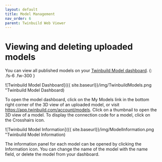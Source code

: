 ```yaml
---
layout: default
title: Model Management
nav_order: 6
parent: Twinbuild Web Viewer
---
```


# Viewing and deleting uploaded models

You can view all published models on your [Twinbuild Model dashboard](https://app.twinbuild.com/account/models).
{: .fs-6 .fw-300 }

![Twinbuild Model Dashboard]({{ site.baseurl}}/img/TwinbuildModels.png "Twinbuild Model Dashboard)

To open the model dashboard, click on the My Models link in the bottom right corner of the 3D view of an uploaded model, or visit https://app.twinbuild.com/account/models. Click on a thumbnail to open the 3D view of a model. To display the connection code for a model, click on the Crosshairs icon.

![Twinbuild Model Information]({{ site.baseurl}}/img/ModelInformation.png "Twinbuild Model Information)

The information panel for each model can be opened by clicking the Information icon. You can change the name of the model with the name field, or delete the model from your dashboard.
